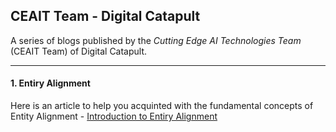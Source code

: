 ## CEAIT Team - Digital Catapult

A series of blogs published by the *Cutting Edge AI Technologies Team* (CEAIT Team) of Digital Catapult.

---
#### 1. Entiry Alignment
Here is an article to help you acquinted with the fundamental concepts of Entity Alignment -
[Introduction to Entiry Alignment](Entity_Alignment-v1.0.md)
